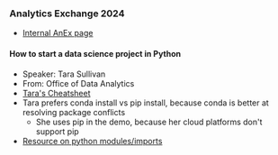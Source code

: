 ### Analytics Exchange 2024
- [Internal AnEx page](https://cityshare1.nycnet/content/anex/pages/learning-summit)
#### How to start a data science project in Python
- Speaker: Tara Sullivan
- From: Office of Data Analytics
- [Tara's Cheatsheet](https://docs.google.com/document/d/1ZsSq80f-LdDf4EWlipB4UGVCsCtYWpUXSsK03Tw83IY/edit?tab=t.0#heading=h.cl93jlf5q29r)
- Tara prefers conda install vs pip install, because conda is better at resolving package conflicts
  - She uses pip in the demo, because her cloud platforms don't support pip
- [Resource on python modules/imports](https://chrisyeh96.github.io/2017/08/08/definitive-guide-python-imports.html)

#### 
